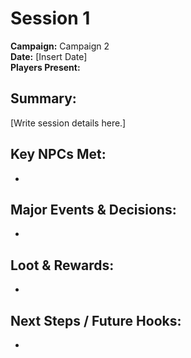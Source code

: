 # Session 1

**Campaign:** Campaign 2  
**Date:** [Insert Date]  
**Players Present:**  

## **Summary:**  
[Write session details here.]  

## **Key NPCs Met:**  
-  

## **Major Events & Decisions:**  
-  

## **Loot & Rewards:**  
-  

## **Next Steps / Future Hooks:**  
-  
